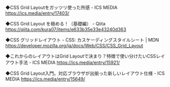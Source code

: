 ◆CSS Grid Layoutをガッツリ使った所感 - ICS MEDIA
https://ics.media/entry/17403/

◆CSS Grid Layout を極める！（基礎編） - Qiita
https://qiita.com/kura07/items/e633b35e33e43240d363

◆CSS グリッドレイアウト - CSS: カスケーディングスタイルシート | MDN
https://developer.mozilla.org/ja/docs/Web/CSS/CSS_Grid_Layout

◆これからのレイアウトはGrid Layoutで決まり？特徴で使い分けたいCSSレイアウト手法 - ICS MEDIA
https://ics.media/entry/15921/

◆CSS Grid Layout入門。対応ブラウザが出揃った新しいレイアウト仕様 - ICS MEDIA
https://ics.media/entry/15649/













